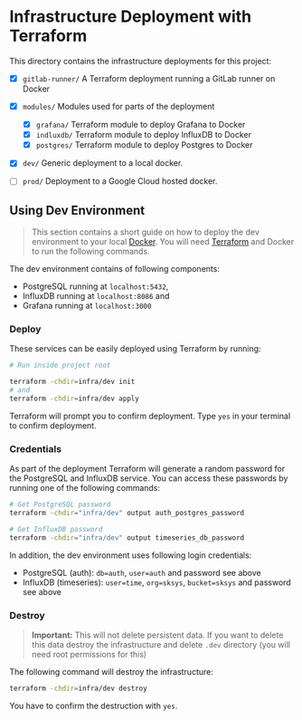 # Infrastructure Deployment with Terraform

This directory contains the infrastructure deployments for this project:

-   [x] `gitlab-runner/` A Terraform deployment running a GitLab runner on Docker
-   [x] `modules/` Modules used for parts of the deployment

    -   [x] `grafana/` Terraform module to deploy Grafana to Docker
    -   [x] `indluxdb/` Terraform module to deploy InfluxDB to Docker
    -   [x] `postgres/` Terraform module to deploy Postgres to Docker

-   [x] `dev/` Generic deployment to a local docker.
-   [ ] `prod/` Deployment to a Google Cloud hosted docker.

## Using Dev Environment

> This section contains a short guide on how to deploy the dev environment to your local [Docker](https://www.docker.com/).
> You will need [Terraform](https://www.terraform.io/) and Docker to run the following commands.

The dev environment contains of following components:

-   PostgreSQL running at `localhost:5432`,
-   InfluxDB running at `localhost:8086` and
-   Grafana running at `localhost:3000`

### Deploy

These services can be easily deployed using Terraform by running:

```sh
# Run inside project root

terraform -chdir=infra/dev init
# and
terraform -chdir=infra/dev apply
```

Terraform will prompt you to confirm deployment. Type `yes` in your terminal to confirm deployment.

### Credentials

As part of the deployment Terraform will generate a random password for the PostgreSQL and InfluxDB
service. You can access these passwords by running one of the following commands:

```sh
# Get PostgreSQL password
terraform -chdir="infra/dev" output auth_postgres_password

# Get InfluxDB password
terraform -chdir="infra/dev" output timeseries_db_password
```

In addition, the dev environment uses following login credentials:

-   PostgreSQL (auth): `db=auth`, `user=auth` and password see above
-   InfluxDB (timeseries): `user=time`, `org=sksys`, `bucket=sksys` and password see above

### Destroy

> **Important:** This will not delete persistent data. If you want to delete this data destroy the infrastructure
> and delete `.dev` directory (you will need root permissions for this)

The following command will destroy the infrastructure:

```sh
terraform -chdir=infra/dev destroy
```

You have to confirm the destruction with `yes`.
